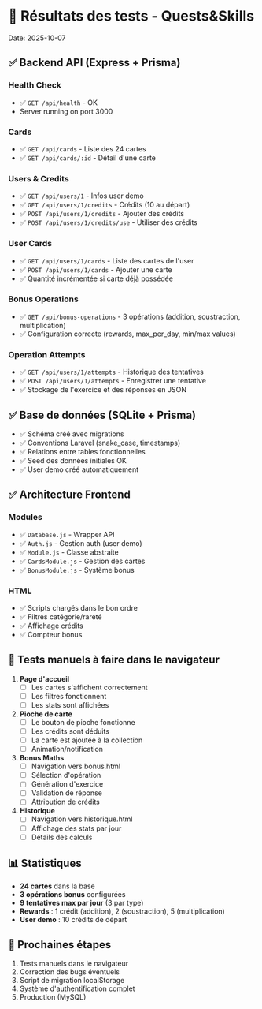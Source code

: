 # 🧪 Résultats des tests - Quests&Skills

Date: 2025-10-07

## ✅ Backend API (Express + Prisma)

### Health Check
- ✅ `GET /api/health` - OK
- Server running on port 3000

### Cards
- ✅ `GET /api/cards` - Liste des 24 cartes
- ✅ `GET /api/cards/:id` - Détail d'une carte

### Users & Credits
- ✅ `GET /api/users/1` - Infos user demo
- ✅ `GET /api/users/1/credits` - Crédits (10 au départ)
- ✅ `POST /api/users/1/credits` - Ajouter des crédits
- ✅ `POST /api/users/1/credits/use` - Utiliser des crédits

### User Cards
- ✅ `GET /api/users/1/cards` - Liste des cartes de l'user
- ✅ `POST /api/users/1/cards` - Ajouter une carte
- ✅ Quantité incrémentée si carte déjà possédée

### Bonus Operations
- ✅ `GET /api/bonus-operations` - 3 opérations (addition, soustraction, multiplication)
- ✅ Configuration correcte (rewards, max_per_day, min/max values)

### Operation Attempts
- ✅ `GET /api/users/1/attempts` - Historique des tentatives
- ✅ `POST /api/users/1/attempts` - Enregistrer une tentative
- ✅ Stockage de l'exercice et des réponses en JSON

## ✅ Base de données (SQLite + Prisma)

- ✅ Schéma créé avec migrations
- ✅ Conventions Laravel (snake_case, timestamps)
- ✅ Relations entre tables fonctionnelles
- ✅ Seed des données initiales OK
- ✅ User demo créé automatiquement

## ✅ Architecture Frontend

### Modules
- ✅ `Database.js` - Wrapper API
- ✅ `Auth.js` - Gestion auth (user demo)
- ✅ `Module.js` - Classe abstraite
- ✅ `CardsModule.js` - Gestion des cartes
- ✅ `BonusModule.js` - Système bonus

### HTML
- ✅ Scripts chargés dans le bon ordre
- ✅ Filtres catégorie/rareté
- ✅ Affichage crédits
- ✅ Compteur bonus

## 🔄 Tests manuels à faire dans le navigateur

1. **Page d'accueil**
   - [ ] Les cartes s'affichent correctement
   - [ ] Les filtres fonctionnent
   - [ ] Les stats sont affichées

2. **Pioche de carte**
   - [ ] Le bouton de pioche fonctionne
   - [ ] Les crédits sont déduits
   - [ ] La carte est ajoutée à la collection
   - [ ] Animation/notification

3. **Bonus Maths**
   - [ ] Navigation vers bonus.html
   - [ ] Sélection d'opération
   - [ ] Génération d'exercice
   - [ ] Validation de réponse
   - [ ] Attribution de crédits

4. **Historique**
   - [ ] Navigation vers historique.html
   - [ ] Affichage des stats par jour
   - [ ] Détails des calculs

## 📊 Statistiques

- **24 cartes** dans la base
- **3 opérations bonus** configurées
- **9 tentatives max par jour** (3 par type)
- **Rewards** : 1 crédit (addition), 2 (soustraction), 5 (multiplication)
- **User demo** : 10 crédits de départ

## 🎯 Prochaines étapes

1. Tests manuels dans le navigateur
2. Correction des bugs éventuels
3. Script de migration localStorage
4. Système d'authentification complet
5. Production (MySQL)

